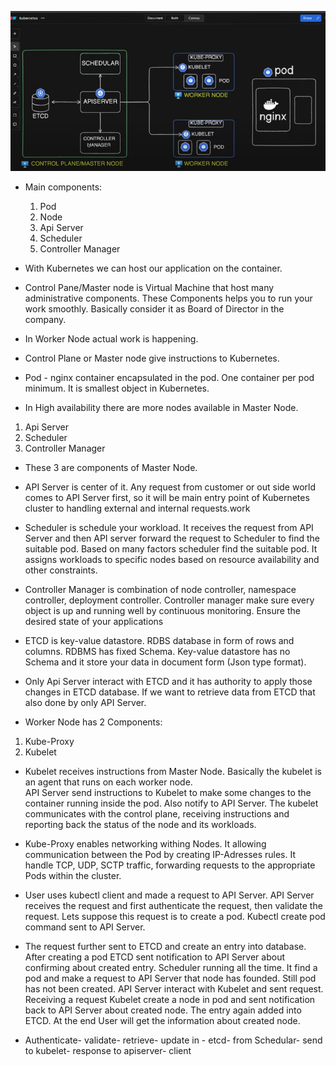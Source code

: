 ![alt text](image.png)

- Main components:

    1. Pod
    2. Node
    3. Api Server
    4. Scheduler
    5. Controller Manager
    
- With Kubernetes we can host our application on the container. 

- Control Pane/Master node is Virtual Machine that host many administrative components. These Components helps you to run your work smoothly. Basically consider it as Board of Director in the company.

- In Worker Node actual work is happening.
  
- Control Plane or Master node give instructions to Kubernetes.

- Pod - nginx container encapsulated in the pod. One container per pod minimum. It is smallest object in Kubernetes.

- In High availability there are more nodes available in Master Node.
1. Api Server
2. Scheduler
3. Controller Manager
 
- These 3 are components of Master Node. 

- API Server is center of it. Any request from customer or out side world comes to API Server first, so it will be main entry point of Kubernetes cluster to handling external and internal requests.work

- Scheduler is schedule your workload. It receives the request from API Server and then API server forward the request to Scheduler to find the suitable pod. Based on many factors scheduler find the suitable pod. It assigns workloads to specific nodes based on resource availability and other constraints.

- Controller Manager is combination of node controller, namespace controller, deployment controller. Controller manager make sure every object is up and running well by continuous monitoring. Ensure the desired state of your applications

- ETCD is key-value datastore.
RDBS database in form of rows and columns. RDBMS has fixed Schema.
Key-value datastore has no Schema and it store your data in document form (Json type format).

- Only Api Server interact with ETCD and it has authority to apply those changes in ETCD  database.
If we want to retrieve data from ETCD that also done by only API Server.

- Worker Node has 2 Components:
 1. Kube-Proxy
2. Kubelet

- Kubelet receives instructions from Master Node. Basically the kubelet is an agent that runs on each worker node.  
API Server send instructions to Kubelet to make some changes to the container running inside the pod.
Also notify to API Server. The kubelet communicates with the control plane, receiving instructions and reporting back the status of the node and its workloads. 

- Kube-Proxy enables networking withing Nodes. It allowing communication between the Pod by creating IP-Adresses rules.
It handle TCP, UDP, SCTP traffic, forwarding requests to the appropriate Pods within the cluster.


- User uses kubectl client and made a request to API Server. API Server receives the request and first authenticate the request, then validate the request. Lets suppose this request is to create a pod. 
Kubectl create pod command sent to API Server.

- The request further sent to ETCD and create an entry into database. After creating a pod ETCD sent notification to API Server about confirming about created entry. Scheduler running all the time. It find a pod and make a request to API Server that node has founded. Still pod has not been created.
API Server interact with Kubelet and sent request. Receiving a request Kubelet create a node in pod and sent notification back to API Server about created node. The entry again added into ETCD. At the end User will get the information about created node. 

- Authenticate- validate- retrieve- update in - etcd- from Schedular- send to kubelet- response to apiserver- client
